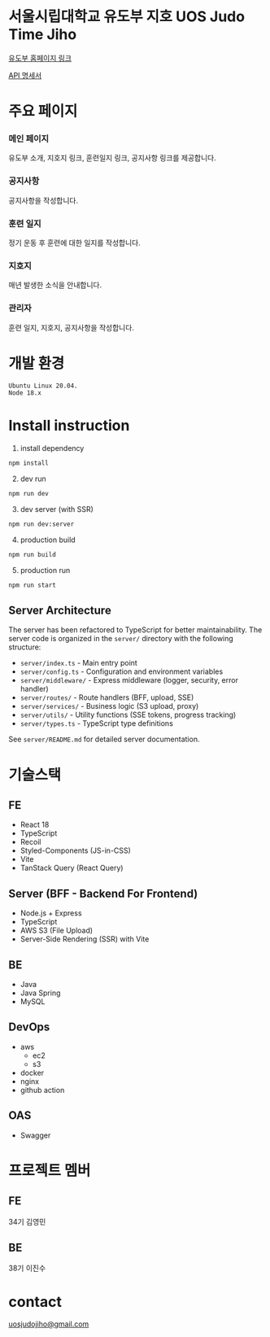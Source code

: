 # 서울시립대학교 유도부 지호 UOS Judo Time Jiho

[유도부 홈페이지 링크](https://uosjudo.com)

[API 명세서](https://uosjudo.com/api/docs)

# 주요 페이지

### 메인 페이지

유도부 소개, 지호지 링크, 훈련일지 링크, 공지사항 링크를 제공합니다.

### 공지사항

공지사항을 작성합니다.

### 훈련 일지

정기 운동 후 훈련에 대한 일지를 작성합니다.

### 지호지

매년 발생한 소식을 안내합니다.

### 관리자

훈련 일지, 지호지, 공지사항을 작성합니다.

# 개발 환경

```bash
Ubuntu Linux 20.04.
Node 18.x
```

# Install instruction

1. install dependency

```bash
npm install
```

2. dev run

```bash
npm run dev
```

3. dev server (with SSR)

```bash
npm run dev:server
```

4. production build

```bash
npm run build
```

5. production run

```bash
npm run start
```

## Server Architecture

The server has been refactored to TypeScript for better maintainability. The server code is organized in the `server/` directory with the following structure:

- `server/index.ts` - Main entry point
- `server/config.ts` - Configuration and environment variables  
- `server/middleware/` - Express middleware (logger, security, error handler)
- `server/routes/` - Route handlers (BFF, upload, SSE)
- `server/services/` - Business logic (S3 upload, proxy)
- `server/utils/` - Utility functions (SSE tokens, progress tracking)
- `server/types.ts` - TypeScript type definitions

See `server/README.md` for detailed server documentation.

# 기술스택

## FE

- React 18
- TypeScript
- Recoil
- Styled-Components (JS-in-CSS)
- Vite
- TanStack Query (React Query)

## Server (BFF - Backend For Frontend)

- Node.js + Express
- TypeScript
- AWS S3 (File Upload)
- Server-Side Rendering (SSR) with Vite

## BE

- Java
- Java Spring
- MySQL

## DevOps

- aws
  - ec2
  - s3
- docker
- nginx
- github action

## OAS

- Swagger

# 프로젝트 멤버

## FE

34기 김영민

## BE

38기 이진수

# contact

[uosjudojiho@gmail.com](mailto:uosjudojiho@gmail.com)

